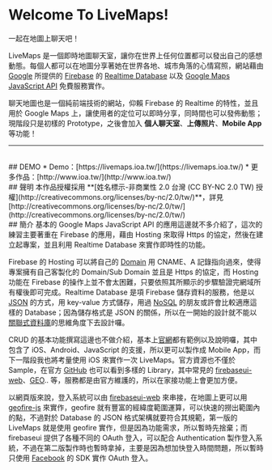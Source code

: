 # Welcome To LiveMaps!
一起在地圖上聊天吧！

LiveMaps 是一個即時地圖聊天室，讓你在世界上任何位置都可以發出自己的感想動態。每個人都可以在地圖分享著她在世界各地、城市角落的心情寫照，網站藉由 [Google](https://www.google.com.tw/) 所提供的 [Firebase](https://firebase.google.com/) 的 [Realtime Database](https://firebase.google.com/docs/database/) 以及 [Google Maps JavaScript API](https://developers.google.com/maps/documentation/javascript/?hl=zh-tw) 免費服務實作。

聊天地圖也是一個純前端技術的網站，仰賴 Firebase 的 Realtime 的特性，並且用於 Google Maps 上，讓使用者的定位可以即時分享，同時間也可以發佈動態；現階段只是初樣的 Prototype，之後會加入 **個人聊天室**、**上傳照片**、**Mobile App** 等功能！

---


<br/>
## DEMO
* Demo：[https://livemaps.ioa.tw/](https://livemaps.ioa.tw/)
* 更多作品：[http://www.ioa.tw/](http://www.ioa.tw/)



<br/>
## 聲明
本作品授權採用 **[姓名標示-非商業性 2.0 台灣 (CC BY-NC 2.0 TW) 授權](http://creativecommons.org/licenses/by-nc/2.0/tw/)**，詳見 [http://creativecommons.org/licenses/by-nc/2.0/tw/](http://creativecommons.org/licenses/by-nc/2.0/tw/)



<br/>
## 簡介
基本的 Google Maps JavaScript API 的應用這邊就不多介紹了，這次的練習主要著重在 Firebase 的應用，藉由 Hosting 來取得 Https 的協定，然後在建立起專案，並且利用 Realtime Database 來實作即時性的功能。

Firebase 的 Hosting 可以將自己的 [Domain](https://zh.wikipedia.org/wiki/%E5%9F%9F%E5%90%8D) 用 CNAME、A 記錄指向過來，使得專案擁有自己客製化的 Domain/Sub Domain 並且是 Https 的協定，而 Hosting 功能在 Firebase 的操作上並不會太困難，只要依照其所顯示的步驟驗證完網域所有權後即可完成。Realtime Database 是項 Firebase 儲存資料的服務，他是以 [JSON](http://www.json.org/) 的方式，用 key-value 方式儲存，用過 [NoSQL](http://tx.liberal.ntu.edu.tw/InfoMgt/Jx/IS_IM/NoSQL.htm) 的朋友或許會比較適應這樣的 Database；因為儲存格式是 JSON 的關係，所以在一開始的設計就不能以[關聯式資料庫](https://zh.wikipedia.org/wiki/%E9%97%9C%E8%81%AF%E5%BC%8F%E8%B3%87%E6%96%99%E5%BA%AB%E7%AE%A1%E7%90%86%E7%B3%BB%E7%B5%B1)的思維角度下去設計囉。

CRUD 的基本功能撰寫這邊也不做介紹，基本上[官網](https://firebase.google.com/docs/samples/?hl=zh-TW)都有範例以及說明囉，其中包含了 iOS、Android、JavaScript 的支援，所以更可以製作成 Mobile App，而下一階段我也將考量使用 iOS 來實作一次 LiveMaps。官方資源也不僅於 Sample，在官方 [GitHub](https://github.com/firebase/) 也可以看到多樣的 Library，其中常見的 [firebaseui-web](https://github.com/firebase/firebaseui-web)、[GEO](https://github.com/firebase/?utf8=%E2%9C%93&query=geo).. 等，服務都是由官方維護的，所以在家接功能上會更加方便。

以網頁版來說，登入系統可以由 [firebaseui-web](https://github.com/firebase/firebaseui-web) 來串接，在地圖上更可以用 [geofire-js](geofire-js) 來實作，geofire 就有豐富的經緯度範圍運算，可以快速的撈出範圍內的點，不過對於 Database 的 JSON 格式架構就要符合其規範，第一版的 LiveMaps 就是使用 geofire 實作，但是因為功能需求，所以暫時先捨棄；而 firebaseui 提供了各種不同的 OAuth 登入，可以配合 Authentication 製作登入系統，不過在第二版製作時也暫時拿掉，主要是因為想加快登入時間問題，所以暫時只使用 [Facebook](https://www.facebook.com/) 的 SDK 實作 OAuth 登入。
